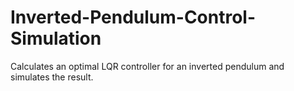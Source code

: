 # Inverted-Pendulum-Control-Simulation
Calculates an optimal LQR controller for an inverted pendulum and simulates the result. 
